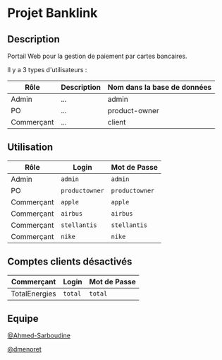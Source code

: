 # Projet Banklink

## Description

Portail Web pour la gestion de paiement par cartes bancaires.

Il y a 3 types d'utilisateurs :

Rôle | Description | Nom dans la base de données
-----|-------------|----------------------------
Admin | ... | admin
PO | ... | product-owner
Commerçant | ... | client

## Utilisation

Rôle | Login | Mot de Passe
-----|-------|-------------
Admin | `admin` | `admin`
PO | `productowner` | `productowner`
Commerçant | `apple` | `apple`
Commerçant | `airbus` | `airbus`
Commerçant | `stellantis` | `stellantis`
Commerçant | `nike` | `nike`

## Comptes clients désactivés

Commerçant | Login | Mot de Passe
-----------|-------|-------------
TotalEnergies | `total` | `total`

## Equipe

[@Ahmed-Sarboudine](https://github.com/Ahmed-Sarboudine)


[@dmenoret](https://github.com/dmenoret)

